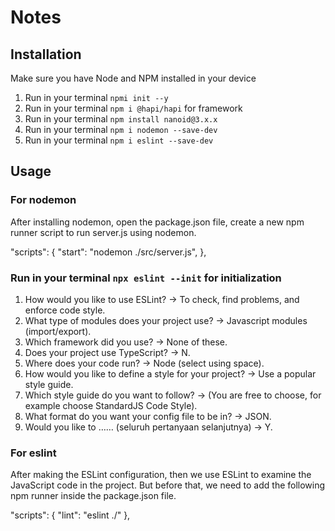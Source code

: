 # Notes

## Installation

Make sure you have Node and NPM installed in your device
1. Run in your terminal `npmi init --y`
2. Run in your terminal `npm i @hapi/hapi` for framework
3. Run in your terminal `npm install nanoid@3.x.x`
4. Run in your terminal `npm i nodemon --save-dev`
5. Run in your terminal `npm i eslint --save-dev`

## Usage
### For nodemon
After installing nodemon, open the package.json file, create a new npm runner script to run server.js using nodemon.

"scripts": {
    "start": "nodemon ./src/server.js",
},

### Run in your terminal `npx eslint --init` for initialization
1. How would you like to use ESLint? -> To check, find problems, and enforce code style.
2. What type of modules does your project use? -> Javascript modules (import/export).
3. Which framework did you use? -> None of these. 
4. Does your project use TypeScript? -> N.
5. Where does your code run? -> Node (select using space).
6. How would you like to define a style for your project? -> Use a popular style guide.
6. Which style guide do you want to follow? -> (You are free to choose, for example choose StandardJS Code Style).
7. What format do you want your config file to be in? -> JSON.
8. Would you like to …… (seluruh pertanyaan selanjutnya) -> Y.

### For eslint
After making the ESLint configuration, then we use ESLint to examine the JavaScript code in the project. But before that, we need to add the following npm runner inside the package.json file.

"scripts": {
  "lint": "eslint ./"
},
